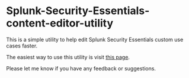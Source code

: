 # Splunk-Security-Essentials-content-editor-utility

This is a simple utility to help edit Splunk Security Essentials custom use cases faster.

The easiest way to use this utility is visit <a href="https://ben-splunk-public.s3.us-east-2.amazonaws.com/converter.html">this page</a>.

Please let me know if you have any feedback or suggestions.

